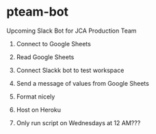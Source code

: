 # pteam-bot
Upcoming Slack Bot for JCA Production Team

1. Connect to Google Sheets
2. Read Google Sheets

3. Connect Slackk bot to test workspace
4. Send a message of values from Google Sheets
5. Format nicely

6. Host on Heroku
7. Only run script on Wednesdays at 12 AM???